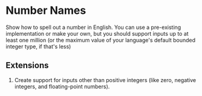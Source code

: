 # Number Names
Show how to spell out a number in English. You can use a pre-existing implementation or make your own, but you should support inputs up to at least one million (or the maximum value of your language's default bounded integer type, if that's less)

## Extensions
1. Create support for inputs other than positive integers (like zero, negative integers, and floating-point numbers).
